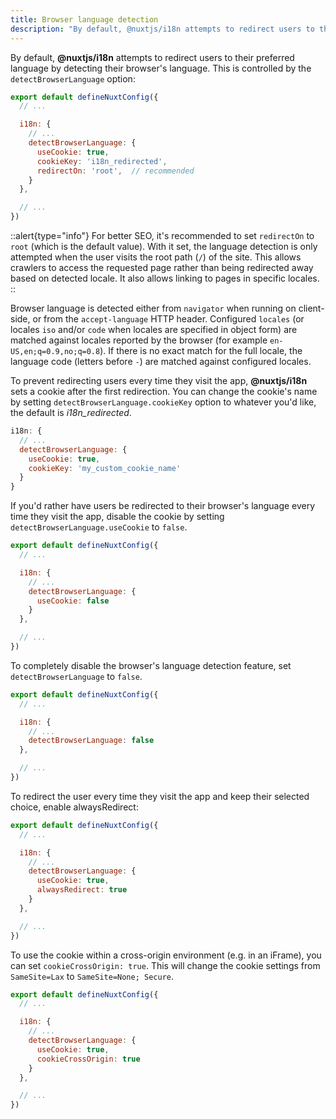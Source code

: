 ```yaml
---
title: Browser language detection
description: "By default, @nuxtjs/i18n attempts to redirect users to their preferred language by detecting their browser's language. This is controlled by the `detectBrowserLanguage` option:"
---
```


By default, **@nuxtjs/i18n** attempts to redirect users to their preferred language by detecting their browser's language. This is controlled by the `detectBrowserLanguage` option:

```js {}[nuxt.config.js]
export default defineNuxtConfig({
  // ...

  i18n: {
    // ...
    detectBrowserLanguage: {
      useCookie: true,
      cookieKey: 'i18n_redirected',
      redirectOn: 'root',  // recommended
    }
  },

  // ...
})
```

::alert{type="info"}
For better SEO, it's recommended to set `redirectOn` to `root` (which is the default value). With it set, the language detection is only attempted when the user visits the root path (`/`) of the site. This allows crawlers to access the requested page rather than being redirected away based on detected locale. It also allows linking to pages in specific locales.
::

Browser language is detected either from `navigator` when running on client-side, or from the `accept-language` HTTP header. Configured `locales` (or locales `iso` and/or `code` when locales are specified in object form) are matched against locales reported by the browser (for example `en-US,en;q=0.9,no;q=0.8`). If there is no exact match for the full locale, the language code (letters before `-`) are matched against configured locales.

To prevent redirecting users every time they visit the app, **@nuxtjs/i18n** sets a cookie after the first redirection. You can change the cookie's name by setting `detectBrowserLanguage.cookieKey` option to whatever you'd like, the default is _i18n_redirected_.

```js {}[nuxt.config.js]
i18n: {
  // ...
  detectBrowserLanguage: {
    useCookie: true,
    cookieKey: 'my_custom_cookie_name'
  }
}
```

If you'd rather have users be redirected to their browser's language every time they visit the app, disable the cookie by setting `detectBrowserLanguage.useCookie` to `false`.

```js {}[nuxt.config.js]
export default defineNuxtConfig({
  // ...

  i18n: {
    // ...
    detectBrowserLanguage: {
      useCookie: false
    }
  },

  // ...
})
```

To completely disable the browser's language detection feature, set `detectBrowserLanguage` to `false`.

```js {}[nuxt.config.js]
export default defineNuxtConfig({
  // ...

  i18n: {
    // ...
    detectBrowserLanguage: false
  },

  // ...
})
```

To redirect the user every time they visit the app and keep their selected choice, enable alwaysRedirect:

```js {}[nuxt.config.js]
export default defineNuxtConfig({
  // ...

  i18n: {
    // ...
    detectBrowserLanguage: {
      useCookie: true,
      alwaysRedirect: true
    }
  },

  // ...
})
```

To use the cookie within a cross-origin environment (e.g. in an iFrame), you can set `cookieCrossOrigin: true`. This will change the cookie settings from `SameSite=Lax` to `SameSite=None; Secure`.

```js {}[nuxt.config.js]
export default defineNuxtConfig({
  // ...

  i18n: {
    // ...
    detectBrowserLanguage: {
      useCookie: true,
      cookieCrossOrigin: true
    }
  },

  // ...
})
```

